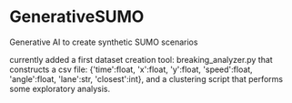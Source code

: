 # GenerativeSUMO
Generative AI to create synthetic SUMO scenarios

currently added a first dataset creation tool: breaking_analyzer.py that constructs a csv file: 
{'time':float, 'x':float, 'y':float, 'speed':float, 'angle':float, 'lane':str, 'closest':int}, and a clustering
script that performs some exploratory analysis. 

